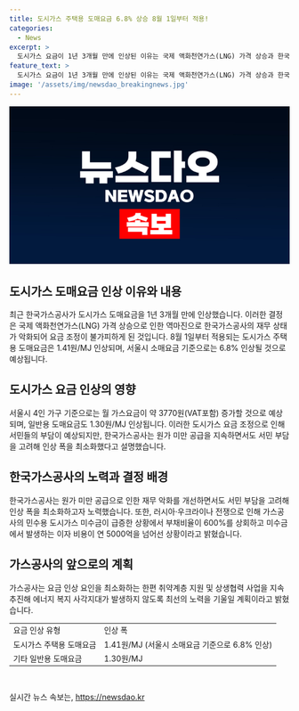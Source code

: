 ```yaml
---
title: 도시가스 주택용 도매요금 6.8% 상승 8월 1일부터 적용!
categories:
  - News
excerpt: >
  도시가스 요금이 1년 3개월 만에 인상된 이유는 국제 액화천연가스(LNG) 가격 상승과 한국가스공사의 경영난으로 인한 역마진 때문이다. 도시가스 주택용 도매요금은 1.41원/MJ, 서울시 소매요금 기준으로 6.8% 인상되며, 월 가스요금은 약 3770원 증가할 것으로 예상된다. 가스공사는 원가 미만 공급으로 재무상태가 악화되었으며, 이에 대응하기 위해 일부 요금을 인상하고 취약계층 지원을 강화할 것이라 밝혔다.
feature_text: >
  도시가스 요금이 1년 3개월 만에 인상된 이유는 국제 액화천연가스(LNG) 가격 상승과 한국가스공사의 경영난으로 인한 역마진 때문이다. 도시가스 주택용 도매요금은 1.41원/MJ, 서울시 소매요금 기준으로 6.8% 인상되며, 월 가스요금은 약 3770원 증가할 것으로 예상된다. 가스공사는 원가 미만 공급으로 재무상태가 악화되었으며, 이에 대응하기 위해 일부 요금을 인상하고 취약계층 지원을 강화할 것이라 밝혔다.
image: '/assets/img/newsdao_breakingnews.jpg'
---
```


<p><img src="/assets/img/newsdao_breakingnews.jpg" alt="flaretime 속보" /></p>

<h2 data-ke-size="size26">도시가스 도매요금 인상 이유와 내용</h2>

<p data-ke-size="size16">최근 한국가스공사가 도시가스 도매요금을 1년 3개월 만에 인상했습니다. 이러한 결정은 국제 액화천연가스(LNG) 가격 상승으로 인한 역마진으로 한국가스공사의 재무 상태가 악화되어 요금 조정이 불가피하게 된 것입니다. 8월 1일부터 적용되는 도시가스 주택용 도매요금은 1.41원/MJ 인상되며, 서울시 소매요금 기준으로는 6.8% 인상될 것으로 예상됩니다.</p>

<h2 data-ke-size="size26">도시가스 요금 인상의 영향</h2>

<p data-ke-size="size16">서울시 4인 가구 기준으로는 월 가스요금이 약 3770원(VAT포함) 증가할 것으로 예상되며, 일반용 도매요금도 1.30원/MJ 인상됩니다. 이러한 도시가스 요금 조정으로 인해 서민들의 부담이 예상되지만, 한국가스공사는 원가 미만 공급을 지속하면서도 서민 부담을 고려해 인상 폭을 최소화했다고 설명했습니다.</p>

<h2 data-ke-size="size26">한국가스공사의 노력과 결정 배경</h2>

<p data-ke-size="size16">한국가스공사는 원가 미만 공급으로 인한 재무 악화를 개선하면서도 서민 부담을 고려해 인상 폭을 최소화하고자 노력했습니다. 또한, 러시아·우크라이나 전쟁으로 인해 가스공사의 민수용 도시가스 미수금이 급증한 상황에서 부채비율이 600%를 상회하고 미수금에서 발생하는 이자 비용이 연 5000억을 넘어선 상황이라고 밝혔습니다.</p>

<h2 data-ke-size="size26">가스공사의 앞으로의 계획</h2>

<p data-ke-size="size16">가스공사는 요금 인상 요인을 최소화하는 한편 취약계층 지원 및 상생협력 사업을 지속 추진해 에너지 복지 사각지대가 발생하지 않도록 최선의 노력을 기울일 계획이라고 밝혔습니다.</p>

<table>
  <tr>
    <td>요금 인상 유형</td>
    <td>인상 폭</td>
  </tr>
  <tr>
    <td>도시가스 주택용 도매요금</td>
    <td>1.41원/MJ (서울시 소매요금 기준으로 6.8% 인상)</td>
  </tr>
  <tr>
    <td>기타 일반용 도매요금</td>
    <td>1.30원/MJ</td>
  </tr>
</table>

<p data-ke-size="size16">&nbsp;</p>
실시간 뉴스 속보는, <a href="https://newsdao.kr" rel="dofollow">https://newsdao.kr</a>


